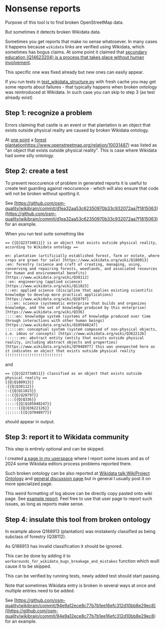 # Nonsense reports

Purpose of this tool is to find broken OpenStreetMap data.

But sometimes it detects broken Wikidata data.

Sometimes you get reports that make no sense whatosever. In many cases it happens because `wikidata` links are verified using Wikidata, which sometimes has bogus claims. At some point it claimed that [secondary education (Q14623204) is a process that takes place without human involvement](https://www.wikidata.org/wiki/User:Mateusz_Konieczny/failing_testcases/Archive_1#secondary_education_(Q14623204)_is_process_that_takes_place_without_human_involvement).

This specific one was fixed already but new ones can easily appear.

If you run tests in [test_wikidata_structure.py](test_wikidata_structure.py) with fresh cache you may get some reports about failures - that typically happens when broken ontology was reintroduced at Wikidata. In such case you can skip to step 3 (as test already exist)

## Step 1: recognize a problem

Errors claiming that castle is an event or that plantation is an object that exists outside physical reality are caused by broken Wikidata ontology.

At [one point](https://github.com/osm-quality/wikibrain/issues/10) a [forest plantation]()https://www.openstreetmap.org/relation/10031487) was listed as "an object that exists outside physical reality".
This is case where Wikidata had some silly ontology.

## Step 2: create a test

To prevent reoccurence of problem in generated reports it is useful to create test guarding against reoccurence - which will also ensure that code will not be broken without spotting it.

See [https://github.com/osm-quality/wikibrain/commit/d1ea32aa53c62350970b33c932072aa7f1815063](https://github.com/osm-quality/wikibrain/commit/d1ea32aa53c62350970b33c932072aa7f1815063) for an example.

When you run test suite something like

```
== {{Q|Q23734811}} is an object that exists outside physical reality, according to Wikidata ontology ==

en: plantation (artificially established forest, farm or estate, where crops are grown for sale) [https://www.wikidata.org/wiki/Q188913]
:en: forestry (science and craft of creating, managing, using, conserving and repairing forests, woodlands, and associated resources for human and environmental benefits) [https://www.wikidata.org/wiki/Q38112]
::en: engineering (applied science) [https://www.wikidata.org/wiki/Q11023]
:::en: applied science (discipline that applies existing scientific knowledge to develop more practical applications) [https://www.wikidata.org/wiki/Q28797]
::::en: science (systematic enterprise that builds and organizes knowledge, and the set of knowledge produced by this enterprise) [https://www.wikidata.org/wiki/Q336]
:::::en: knowledge system (systems of knowledge produced over time through interactions with other human beings) [https://www.wikidata.org/wiki/Q105948247]
::::::en: conceptual system (system composed of non-physical objects, i.e. ideas or concepts) [https://www.wikidata.org/wiki/Q3622126]
:::::::en: abstract entity (entity that exists outside physical reality, including abstract objects and properties) [https://www.wikidata.org/wiki/Q7048977] this was unexpected here as it indicates an object that exists outside physical reality !!!!!!!!!!!!!!!!!!!!!!!!!!
```

and

```
== {{Q|Q23734811}} classified as an object that exists outside physical reality ==
{{Q|Q188913}}
:{{Q|Q38112}}
::{{Q|Q11023}}
:::{{Q|Q28797}}
::::{{Q|Q336}}
:::::{{Q|Q105948247}}
::::::{{Q|Q3622126}}
:::::::{{Q|Q7048977}}
```

should appear in output.

## Step 3: report it to Wikidata community

This step is entirely optional and can be skipped.

I created [a page in my userspace](https://www.wikidata.org/wiki/User:Mateusz_Konieczny/failing_testcases) where I report some issues and as of 2024 some Wikidata editors process problems reported there.

Such broken ontology can be also reported at [Wikidata talk:WikiProject Ontology](https://www.wikidata.org/wiki/Wikidata_talk:WikiProject_Ontology) and [general discussion page](https://www.wikidata.org/wiki/Wikidata:Pump) but in general I usually post it on more specialized page.

This weird formatting of log above can be directly copy pasted onto wiki page. See [example report](https://www.wikidata.org/w/index.php?title=User:Mateusz_Konieczny/failing_testcases&diff=prev&oldid=2056198648). Feel free to use that user page to report such issues, as long as reports make sense.

## Step 4: insulate this tool from broken ontology

In example above Q188913 (plantation) was mistakenly classified as being subclass of forestry 
(Q38112).

As Q188913 has invalid classification it should be ignored.


This can be done by adding it to `workarounds_for_wikidata_bugs_breakage_and_mistakes` function which wuill cause it to be skipped.

This can be verified by running tests, newly added test should start passing.

Note that sometimes Wikidata entry is broken in several ways at once and multiple entries need to be added.

See [https://github.com/osm-quality/wikibrain/commit/94e9a12ece8c77b7b1ee16efc312d10bb8e29ec8]()https://github.com/osm-quality/wikibrain/commit/94e9a12ece8c77b7b1ee16efc312d10bb8e29ec8) for an example.
